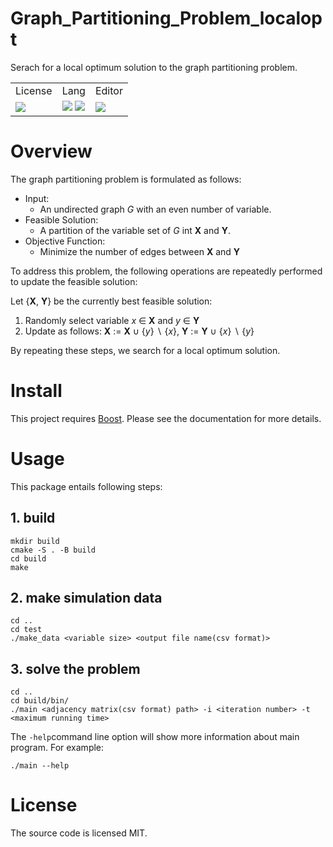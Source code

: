 # Graph_Partitioning_Problem_localopt
Serach for a local optimum solution to the graph 
partitioning problem.

<!-- Badges -->
<table>
    <tr>
        <td>License</td>
        <td>Lang</td>
        <td>Editor</td>
    </tr>
    <tr>
        <td>
            <img src="http://img.shields.io/badge/license-MIT-blue.svg?style=flat">
        </td>
        <td>
            <img src="https://img.shields.io/badge/-C++-00599C.svg?logo=cplusplus">
            <img src="https://img.shields.io/badge/-Boost-F7901E.svg?logo=boost">
        </td>
        <td>
            <img src="https://img.shields.io/badge/-VSCode-007ACC.svg?logo=visualstudiocode">
        </td>
    </tr>
</table>

# Overview
The graph partitioning problem is formulated as follows:
 
- Input:  
    - An undirected graph $G$ with an even number of variable.  
- Feasible Solution:
    - A partition of the variable set of $G$ int $\textbf{X}$ and $\textbf{Y}$.
- Objective Function:
    - Minimize the number of edges between $\textbf{X}$ and $\textbf{Y}$

To address this problem, the following operations are repeatedly performed to update the feasible solution:

Let {$\textbf{X}$, $\textbf{Y}$} be the currently best feasible solution:
1. Randomly select variable $x$ $\in$ $\textbf{X}$ and $y$ $\in$ $\textbf{Y}$
2. Update as follows: $\textbf{X}$ := $\textbf{X}$ $\cup$ {$y$} $\backslash$ {$x$}, $\textbf{Y}$ := $\textbf{Y}$ $\cup$ {$x$} $\backslash$ {$y$} 

By repeating these steps, we search for a local optimum solution.

# Install 
This project requires [Boost](http://www.boost.org/). Please see the documentation for more details.

# Usage
This package entails following steps:
## 1. build
```
mkdir build  
cmake -S . -B build
cd build
make
```
## 2. make simulation data
```
cd ..
cd test
./make_data <variable size> <output file name(csv format)>
```

## 3. solve the problem
```
cd ..
cd build/bin/
./main <adjacency matrix(csv format) path> -i <iteration number> -t <maximum running time>
```
The ```-help```command line option will show more information about main program. For example:
```
./main --help
```

# License
The source code is licensed MIT.



